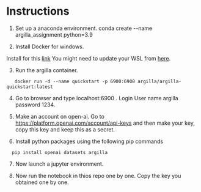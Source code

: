 # Instructions

1. Set up a anaconda environment.
conda create --name argilla_assignment python=3.9


2. Install Docker for windows. 

Install for this [link](https://docs.docker.com/desktop/install/windows-install/)
You might need to update your WSL from [here](https://learn.microsoft.com/en-gb/windows/wsl/install-manual#step-4---download-the-linux-kernel-update-package). 


3. Run the argilla container. 

```
   docker run -d --name quickstart -p 6900:6900 argilla/argilla-quickstart:latest
```


4. Go to browser and type localhost:6900 . Login User name argilla password 1234. 


5. Make an account on open-ai.  Go to https://platform.openai.com/account/api-keys and then make your key, copy this key and keep this as a secret. 


6. Install python packages using the following pip commands 

```
  pip install openai datasets argilla
```


7. Now launch a jupyter environment. 


8. Now run the notebook in thios repo one by one. Copy the key you obtained one by one.
